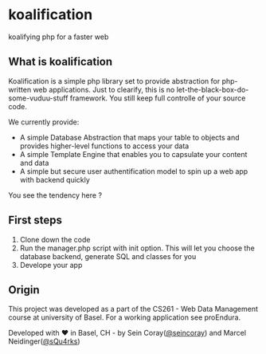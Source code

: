 # koalification
koalifying php for a faster web

What is koalification
---------------------

Koalification is a simple php library set to provide abstraction for php-written web applications. Just to
clearify, this is no let-the-black-box-do-some-vuduu-stuff framework. You still keep full controlle of
your source code.

We currently provide:

* A simple Database Abstraction that maps your table to objects and provides higher-level functions to access your data
* A simple Template Engine that enables you to capsulate your content and data
* A simple but secure user authentification model to spin up a web app with backend quickly

You see the tendency here ?

First steps
-----------

1. Clone down the code
3. Run the manager.php script with init option. This will let you choose the database backend, generate SQL and classes for you
4. Develope your app

Origin
------

This project was developed as a part of the CS261 - Web Data Management course at university of Basel. For a working application see
proEndura.

Developed with :heart: in Basel, CH - by Sein Coray([@seincoray](https://github.com/seincoray)) and Marcel Neidinger([@sQu4rks](https://github.com/sQu4rks))
